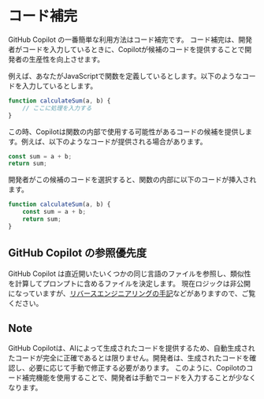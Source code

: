 # コード補完

GitHub Copilot の一番簡単な利用方法はコード補完です。
コード補完は、開発者がコードを入力しているときに、Copilotが候補のコードを提供することで開発者の生産性を向上させます。

例えば、あなたがJavaScriptで関数を定義しているとします。以下のようなコードを入力しているとします。

```js
function calculateSum(a, b) {
    // ここに処理を入力する
}
```

この時、Copilotは関数の内部で使用する可能性があるコードの候補を提供します。例えば、以下のようなコードが提供される場合があります。

```js
const sum = a + b;
return sum;
```

開発者がこの候補のコードを選択すると、関数の内部に以下のコードが挿入されます。

```js
function calculateSum(a, b) {
    const sum = a + b;
    return sum;
}
```

## GitHub Copilot の参照優先度

GitHub Copilot は直近開いたいくつかの同じ言語のファイルを参照し、類似性を計算してプロンプトに含めるファイルを決定します。
現在ロジックは非公開になっていますが、[リバースエンジニアリングの手記](https://thakkarparth007.github.io/copilot-explorer/posts/copilot-internals.html#how-is-the-prompt-prepared-a-code-walkthrough)などがありますので、ご覧ください。

## Note 

GitHub Copilotは、AIによって生成されたコードを提供するため、自動生成されたコードが完全に正確であるとは限りません。開発者は、生成されたコードを確認し、必要に応じて手動で修正する必要があります。
このように、Copilotのコード補完機能を使用することで、開発者は手動でコードを入力することが少なくなります。
